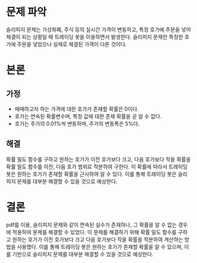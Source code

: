 # 문제 파악
슬리피지 문제는 가상화폐, 주식 등의 실시간 가격이 변동하고, 특정 호가에 주문을 넣어 체결이 되는 상황일 때 트레이딩 봇을 이용하면서 발생한다. 슬리피지 문제란 특정한 호가에 주문을 넣었으나 실제로 체결된 가격이 다른 것이다.
# 본론
## 가정
* 매매하고자 하는 가격에 대한 호가가 존재할 확률은 0이다.  
* 호가는 연속된 확률변수며, 특정 값에 대한 존재 확률을 곧 알 수 없다.  
* 호가는 주가의 0.01%씩 변동하며, 주가의 변동폭은 5%다.  
## 해결
확률 밀도 함수를 구하고 원하는 호가가 이전 호가보다 크고, 다음 호가보다 작을 확률을 확률 밀도 함수를 이전, 다음 호가 범위로 적분하여 구한다. 이 확률에 따라서 트레이딩 봇은 원하는 호가가 존재할 확률을 근사하여 알 수 있다. 이를 통해 트레이딩 봇은 슬리피지 문제를 대부분 해결할 수 있을 것으로 예상한다.
# 결론
pdf를 이용, 슬리피지 문제와 같이 연속된 실수가 존재하나, 그 확률을 알 수 없는 경우에 적용하여 문제를 해결할 수 있었다. 이 문제를 해결하기 위해 확률 밀도 함수를 구하고 원하는 호가가 이전 호가보다 크고 다음 호가보다 작을 확률을 적분하여 계산하는 방법을 사용했다. 이를 통해 트레이딩 봇은 원하는 호가가 존재할 확률을 알 수 있으며, 이를 기반으로 슬리피지 문제를 대부분 해결할 수 있을 것으로 예상한다.
